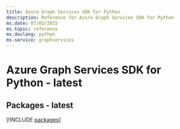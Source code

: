 ```yaml
---
title: Azure Graph Services SDK for Python
description: Reference for Azure Graph Services SDK for Python
ms.date: 07/02/2025
ms.topic: reference
ms.devlang: python
ms.service: graphservices
---
```

# Azure Graph Services SDK for Python - latest
## Packages - latest
[!INCLUDE [packages](graph-services-index.md)]